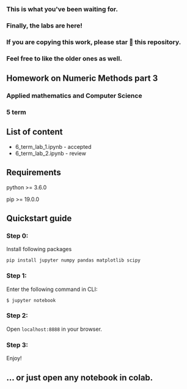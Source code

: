 ### This is what you've been waiting for. 
### Finally, the labs are here!
### If you are copying this work, please star 🌟 this repository. 
### Feel free to like the older ones as well.

## Homework on Numeric Methods part 3
### Applied mathematics and Computer Science
### 5 term

## List of content
* 6_term_lab_1.ipynb - accepted
* 6_term_lab_2.ipynb - review

## Requirements
python >= 3.6.0

pip >= 19.0.0

## Quickstart guide

### Step 0: 
Install following packages

```
pip install jupyter numpy pandas matplotlib scipy
```

### Step 1: 
Enter the following command in CLI:
```
$ jupyter notebook
```

### Step 2: 
Open ``` localhost:8888 ``` in your browser.

### Step 3:
Enjoy!

## ... or just open any notebook in colab.
